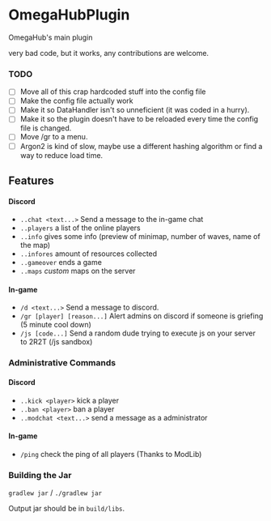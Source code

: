 # OmegaHubPlugin
OmegaHub's main plugin

very bad code, but it works, any contributions are welcome.

### TODO
* [ ] Move all of this crap hardcoded stuff into the config file
* [ ] Make the config file actually work
* [ ] Make it so DataHandler isn't so unneficient (it was coded in a hurry).
* [ ] Make it so the plugin doesn't have to be reloaded every time the config file is changed.
* [ ] Move /gr to a menu.
* [ ] Argon2 is kind of slow, maybe use a different hashing algorithm or find a way to reduce load time.

## Features

#### Discord
* `..chat <text...>` Send a message to the in-game chat
* `..players` a list of the online players
* `..info` gives some info (preview of minimap, number of waves, name of the map)
* `..infores` amount of resources collected
* `..gameover` ends a game
* `..maps` *custom* maps on the server

#### In-game
* `/d <text...>` Send a message to discord.
* `/gr [player] [reason...]` Alert admins on discord if someone is griefing (5 minute cool down)
* `/js [code...]` Send a random dude trying to execute js on your server to 2R2T (/js sandbox)

### Administrative Commands
#### Discord
* `..kick <player>` kick a player
* `..ban <player>` ban a player
* `..modchat <text...>` send a message as a administrator

#### In-game
* `/ping` check the ping of all players (Thanks to ModLib)

### Building the Jar

`gradlew jar` / `./gradlew jar`

Output jar should be in `build/libs`.
